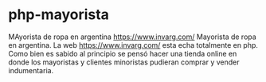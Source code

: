 # php-mayorista
MAyorista de ropa en argentina https://www.invarg.com/
Mayorista de ropa en argentina. La web https://www.invarg.com/ esta echa totalmente en php. Como bien es sabido al principio se pensó hacer una tienda online en donde los mayoristas y clientes minoristas pudieran comprar y vender indumentaria. 
